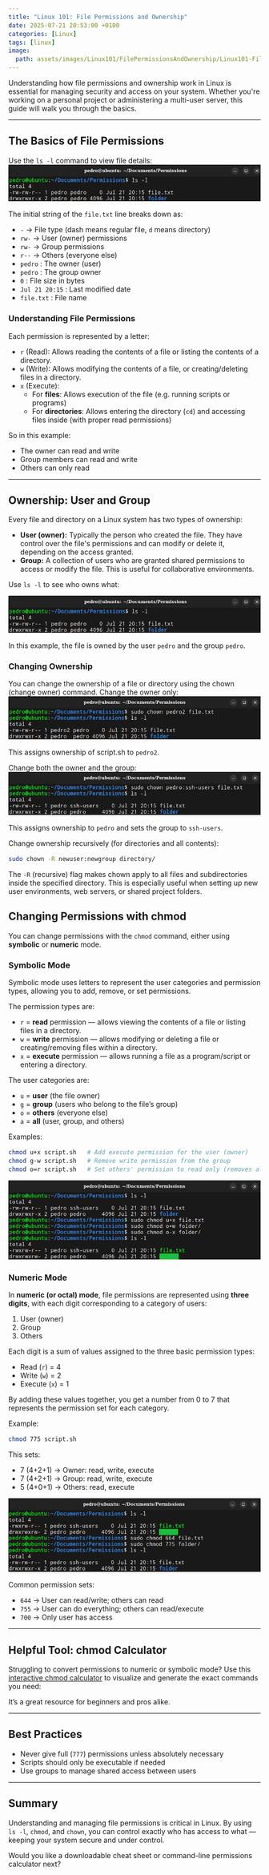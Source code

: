 ```yaml
---
title: "Linux 101: File Permissions and Ownership"
date: 2025-07-21 20:53:00 +0100
categories: [Linux]
tags: [linux]
image: 
  path: assets/images/Linux101/FilePermissionsAndOwnership/Linux101-FilePermissionsAndOwnership.png
---
```


Understanding how file permissions and ownership work in Linux is essential for managing security and access on your system. Whether you're working on a personal project or administering a multi-user server, this guide will walk you through the basics.

---

## The Basics of File Permissions

Use the `ls -l` command to view file details:
![ls-permissions](/assets/images/Linux101/FilePermissionsAndOwnership/ls-permissions.png)

The initial string of the `file.txt` line breaks down as:

- `-` → File type (dash means regular file, `d` means directory)
- `rw-` → User (owner) permissions
- `rw-` → Group permissions
- `r--` → Others (everyone else)
- `pedro` : The owner (user)
- `pedro` : The group owner
- `0` : File size in bytes
- `Jul 21 20:15` : Last modified date
- `file.txt` : File name

### Understanding File Permissions

Each permission is represented by a letter:

- `r` (Read): Allows reading the contents of a file or listing the contents of a directory.
- `w` (Write): Allows modifying the contents of a file, or creating/deleting files in a directory.
- `x` (Execute):  
  - For **files**: Allows execution of the file (e.g. running scripts or programs)  
  - For **directories**: Allows entering the directory (`cd`) and accessing files inside (with proper read permissions)


So in this example:

- The owner can read and write
- Group members can read and write
- Others can only read

---

## Ownership: User and Group

Every file and directory on a Linux system has two types of ownership:

- **User (owner):** Typically the person who created the file. They have control over the file's permissions and can modify or delete it, depending on the access granted.
- **Group:** A collection of users who are granted shared permissions to access or modify the file. This is useful for collaborative environments.

Use `ls -l` to see who owns what:

![ls-permissions](/assets/images/Linux101/FilePermissionsAndOwnership/ls-permissions.png)

In this example, the file is owned by the user `pedro` and the group `pedro`.

### Changing Ownership

You can change the ownership of a file or directory using the chown (change owner) command.
Change the owner only:
![chown-user](/assets/images/Linux101/FilePermissionsAndOwnership/chown-user.png)

This assigns ownership of script.sh to `pedro2`.

Change both the owner and the group:
![chown-user-group](/assets/images/Linux101/FilePermissionsAndOwnership/chown-user-group.png)

This assigns ownership to `pedro` and sets the group to `ssh-users`.

Change ownership recursively (for directories and all contents):
```bash
sudo chown -R newuser:newgroup directory/
```

The `-R` (recursive) flag makes chown apply to all files and subdirectories inside the specified directory. This is especially useful when setting up new user environments, web servers, or shared project folders.

## Changing Permissions with chmod

You can change permissions with the `chmod` command, either using **symbolic** or **numeric** mode.

### Symbolic Mode

Symbolic mode uses letters to represent the user categories and permission types, allowing you to add, remove, or set permissions.

The permission types are:

- `r` = **read** permission — allows viewing the contents of a file or listing files in a directory.
- `w` = **write** permission — allows modifying or deleting a file or creating/removing files within a directory.
- `x` = **execute** permission — allows running a file as a program/script or entering a directory.

The user categories are:

- `u` = **user** (the file owner)
- `g` = **group** (users who belong to the file’s group)
- `o` = **others** (everyone else)
- `a` = **all** (user, group, and others)

Examples:

```bash
chmod u+x script.sh   # Add execute permission for the user (owner)
chmod g-w script.sh   # Remove write permission from the group
chmod o=r script.sh   # Set others' permission to read only (removes all others except read)
```

![chmod-symbolic](/assets/images/Linux101/FilePermissionsAndOwnership/chmod-symbolic.png)


### Numeric Mode

In **numeric (or octal) mode**, file permissions are represented using **three digits**, with each digit corresponding to a category of users:

1. User (owner)
2. Group
3. Others

Each digit is a sum of values assigned to the three basic permission types:

- Read (`r`) = 4  
- Write (`w`) = 2  
- Execute (`x`) = 1

By adding these values together, you get a number from 0 to 7 that represents the permission set for each category.

Example:

```bash
chmod 775 script.sh
```

This sets:

- 7 (4+2+1) → Owner: read, write, execute
- 7 (4+2+1) → Group: read, write, execute
- 5 (4+0+1) → Others: read, execute

![chmod-numeric](/assets/images/Linux101/FilePermissionsAndOwnership/chmod-numeric.png)

Common permission sets:

* `644` → User can read/write; others can read
* `755` → User can do everything; others can read/execute
* `700` → Only user has access

---

## Helpful Tool: chmod Calculator

Struggling to convert permissions to numeric or symbolic mode? Use this [interactive chmod calculator](https://chmod-calculator.com/) to visualize and generate the exact commands you need:

It’s a great resource for beginners and pros alike.

---

## Best Practices

* Never give full (`777`) permissions unless absolutely necessary
* Scripts should only be executable if needed
* Use groups to manage shared access between users

---

## Summary

Understanding and managing file permissions is critical in Linux. By using `ls -l`, `chmod`, and `chown`, you can control exactly who has access to what — keeping your system secure and under control.

Would you like a downloadable cheat sheet or command-line permissions calculator next?
